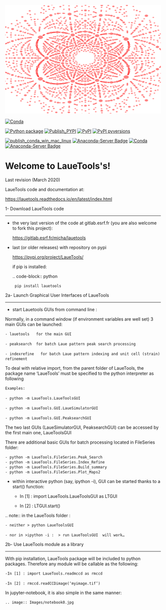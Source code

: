 <p align="center">
  <img width="1000" height="350" src="https://github.com/BM32ESRF/lauetools/blob/main/LaueTools/icons/transmissionLaue.png">
</p>


[![Conda](https://img.shields.io/conda/pn/bm32esrf/lauetools?color=green&label=supported%20platform)](https://anaconda.org/bm32esrf/lauetools)

[![Python package](https://github.com/BM32ESRF/lauetools/actions/workflows/python-package.yml/badge.svg)](https://github.com/BM32ESRF/lauetools/actions/workflows/python-package.yml)
[![Publish_PYPI](https://github.com/BM32ESRF/lauetools/actions/workflows/publish_PYPI.yml/badge.svg)](https://github.com/BM32ESRF/lauetools/actions/workflows/publish_PYPI.yml)
[![PyPI](https://img.shields.io/pypi/v/LaueTools)](https://pypi.python.org/pypi/LaueTools/)
[![PyPI pyversions](https://img.shields.io/pypi/pyversions/LaueTools.svg)](https://pypi.python.org/pypi/LaueTools/)


[![publish_conda_win_mac_linux](https://github.com/BM32ESRF/lauetools/actions/workflows/publish_conda.yml/badge.svg)](https://github.com/BM32ESRF/lauetools/actions/workflows/publish_conda.yml)
[![Anaconda-Server Badge](https://anaconda.org/bm32esrf/lauetools/badges/license.svg)](https://anaconda.org/bm32esrf/lauetools)
[![Conda](https://img.shields.io/conda/v/bm32esrf/lauetools?style=flat-square)](https://anaconda.org/bm32esrf/lauetools)
[![Anaconda-Server Badge](https://anaconda.org/bm32esrf/lauetools/badges/installer/conda.svg)](https://anaconda.org/bm32esrf/lauetools)


Welcome to LaueTools's!
=====================================

Last revision (March 2020)

LaueTools code and documentation at:

https://lauetools.readthedocs.io/en/latest/index.html

1- Download LaueTools code
***************************

- the very last version of the code at gitlab.esrf.fr (you are also welcome to fork this project):

	https://gitlab.esrf.fr/micha/lauetools

- last (or older releases) with repository on pypi

	https://pypi.org/project/LaueTools/

	if pip is installed:

	.. code-block:: python

	   pip install lauetools 



2a- Launch Graphical User Interfaces of LaueTools
*************************************************
- start Lauetools GUIs from command line :

Normally, in a command window (if environment variables are well set) 3 main GUIs can be launched:

	- lauetools   for the main GUI

	- peaksearch  for batch Laue pattern peak search processing
	
	- indexrefine   for batch Laue pattern indexing and unit cell (strain) refinement

To deal with relative import, from the parent folder of LaueTools, the package name ‘LaueTools’ must be specified to the python interpreter as following

	Examples:

	- python -m LaueTools.LaueToolsGUI

	- python -m LaueTools.GUI.LaueSimulatorGUI

	- python -m LaueTools.GUI.PeaksearchGUI

The two last GUIs (LaueSimulatorGUI, PeaksearchGUI) can be accessed by the first main one, LaueToolsGUI

There are additional basic GUIs for batch processing located in FileSeries folder:

	- python -m LaueTools.FileSeries.Peak_Search
	- python -m LaueTools.FileSeries.Index_Refine
	- python -m LaueTools.FileSeries.Build_summary
	- python -m LaueTools.FileSeries.Plot_Maps2

- within interactive python (say, ipython -i), GUI can be started thanks to a start() function:

	- In [1] : import LaueTools.LaueToolsGUI as LTGUI

	- In [2] : LTGUI.start()

.. note::
	in the LaueTools folder :

	- neither > python LaueToolsGUI

	- nor in >ipython -i :  > run LaueToolsGUI  will work…


2b- Use LaueTools module as a library
**************************************

With pip installation, LaueTools package will be included to python packages. Therefore any module will be callable as the following:
 
	-In [1] : import LaueTools.readmccd as rmccd

	-In [2] : rmccd.readCCDimage(‘myimage.tif’)

In jupyter-notebook, it is also simple in the same manner:

	.. image:: Images/notebook0.jpg

